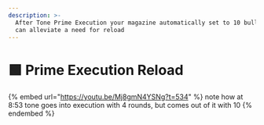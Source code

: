 ```yaml
---
description: >-
  After Tone Prime Execution your magazine automatically set to 10 bullets. This
  can alleviate a need for reload
---
```


# 🟩 Prime Execution Reload

{% embed url="https://youtu.be/Mj8gmN4YSNg?t=534" %}
note how at 8:53 tone goes into execution with 4 rounds, but comes out of it with 10
{% endembed %}
